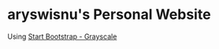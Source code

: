 # aryswisnu's Personal Website 
Using [Start Bootstrap - Grayscale](https://startbootstrap.com/template-overviews/grayscale/)

